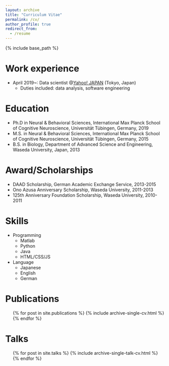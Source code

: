 ```yaml
---
layout: archive
title: "Curriculum Vitae"
permalink: /cv/
author_profile: true
redirect_from:
  - /resume
---
```


{% include base_path %}


Work experience
======
* April 2019~: Data scientist @[Yahoo! JAPAN](https://about.yahoo.co.jp/info/en/company/) (Tokyo, Japan)
  * Duties included: data analysis, software engineering

Education
======
* Ph.D in Neural & Behavioral Sciences,  International Max Planck School of Cognitive Neuroscience, Universität Tübingen, Germany, 2019 
* M.S. in Neural & Behavioral Sciences, International Max Planck School of Cognitive Neuroscience, Universität Tübingen, Germany, 2015
* B.S. in Biology, Department of Advanced Science and Engineering, Waseda University, Japan, 2013

Award/Scholarships
======
* DAAD Scholarship, German Academic Exchange Service, 2013-2015
* Ono Azusa Anniversary Scholarship, Waseda University, 2011-2013
* 125th Anniversary Foundation Scholarship, Waseda University, 2010-2011

Skills
======
* Programming
  * Matlab
  * Python
  * Java
  * HTML/CSS/JS
* Language
  * Japanese
  * English
  * German

Publications
======
  <ul>{% for post in site.publications %}
    {% include archive-single-cv.html %}
  {% endfor %}</ul>

Talks
======
  <ul>{% for post in site.talks %}
    {% include archive-single-talk-cv.html %}
  {% endfor %}</ul>

<!-- Teaching
======
  <ul>{% for post in site.teaching %}
    {% include archive-single-cv.html %}
  {% endfor %}</ul> -->
